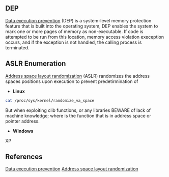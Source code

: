 
## DEP
[Data execution prevention](https://docs.microsoft.com/en-us/windows/win32/memory/data-execution-prevention) (DEP) is a system-level memory protection feature that is built into the operating system, DEP enables the system to mark one or more pages of memory as non-executable. If code is attempted to be run from this location, memory access violation exeception occurs, and if the exception is not handled, the calling process is terminated.

## ASLR Enumeration

[Address space layout randomization](https://en.wikipedia.org/wiki/Address_space_layout_randomization) (ASLR) randomizes the address spaces positions upon execution to prevent predetirmination of 


- **Linux**

```bash
cat /proc/sys/kernel/randomize_va_space
```
But when exploiting clib functions, or any libraries BEWARE of lack of machine knowledge; where is the function that is in address space or pointer address.

- **Windows**

XP 

## References

[Data execution prevention](https://docs.microsoft.com/en-us/windows/win32/memory/data-execution-prevention)
[Address space layout randomization](https://en.wikipedia.org/wiki/Address_space_layout_randomization)